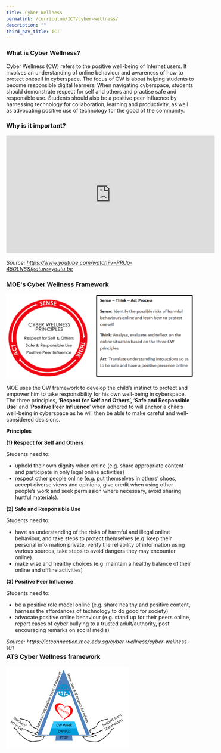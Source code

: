 ```yaml
---
title: Cyber Wellness
permalink: /curriculum/ICT/cyber-wellness/
description: ""
third_nav_title: ICT
---
```

### What is Cyber Wellness?
Cyber Wellness (CW) refers to the positive well-being of Internet users. It involves an understanding of online behaviour and awareness of how to protect oneself in cyberspace. The focus of CW is about helping students to become responsible digital learners. When navigating cyberspace, students should demonstrate respect for self and others and practise safe and responsible use. Students should also be a positive peer influence by harnessing technology for collaboration, learning and productivity, as well as advocating positive use of technology for the good of the community.

### Why is it important?

<center><iframe width="560" height="315" src="https://www.youtube.com/embed/PRUp-45OLN8" title="Teens and Tech: The New Landscape" frameborder="0" allow="accelerometer; autoplay; clipboard-write; encrypted-media; gyroscope; picture-in-picture" allowfullscreen></iframe></center>

*_Source: https://www.youtube.com/watch?v=PRUp-45OLN8&feature=youtu.be_*

### MOE's Cyber Wellness Framework

![](/images/cyberwellness.png)

MOE uses the CW framework to develop the child’s instinct to protect and empower him to take responsibility for his own well-being in cyberspace. The three principles, ‘**Respect for Self and Others**’, ‘**Safe and Responsible Use**’ and ‘**Positive Peer Influence**’ when adhered to will anchor a child’s well-being in cyberspace as he will then be able to make careful and well-considered decisions.  

**Principles** 

**(1) Respect for Self and Others** 

Students need to: 
*   uphold their own dignity when online (e.g. share appropriate content and participate in only legal online activities) 
* respect other people online (e.g. put themselves in others’ shoes, accept diverse views and opinions, give credit when using other people’s work and seek permission where necessary, avoid sharing hurtful materials).

**(2) Safe and Responsible Use** 

Students need to: 
* have an understanding of the risks of harmful and illegal online behaviour, and take steps to protect themselves (e.g. keep their personal information private, verify the reliability of information using various sources, take steps to avoid dangers they may encounter online). 
* make wise and healthy choices (e.g. maintain a healthy balance of their online and offline activities)

**(3) Positive Peer Influence**

Students need to: 
* be a positive role model online (e.g. share healthy and positive content, harness the affordances of technology to do good for society)  
* advocate positive online behaviour (e.g. stand up for their peers online, report cases of cyber bullying to a trusted adult/authority, post encouraging remarks on social media)

<div>
	<div style="float: right">
		<em>Source:  https://ictconnection.moe.edu.sg/cyber-wellness/cyber-wellness-101</em>
	</div>
</div>

<br>

### ATS Cyber Wellness framework

<img src="/images/ATS%20CYBER%20WELLNESS%20FRAMEWORK.png" 
     style="width:65%">
